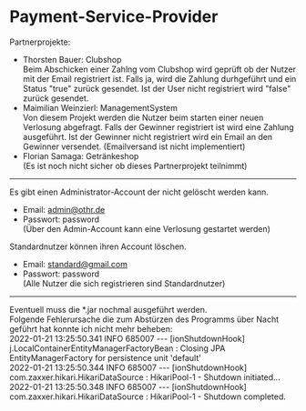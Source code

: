 # Payment-Service-Provider

Partnerprojekte:
* Thorsten Bauer: Clubshop\
Beim Abschicken einer Zahlng vom Clubshop wird geprüft ob der Nutzer mit der Email registriert ist.
Falls ja, wird die Zahlung durhgeführt und ein Status "true" zurück gesendet. Ist der User nicht registriert wird "false" zurück gesendet.
* Maimilian Weinzierl: ManagementSystem\
Von diesem Projekt werden die Nutzer beim starten einer neuen Verlosung abgefragt.
Falls der Gewinner registriert ist wird eine Zahlung ausgeführt.
Ist der Gewinner nicht registriert wird ein Email an den Gewinner versendet.
  (Emailversand ist nicht implementiert)
* Florian Samaga: Getränkeshop \
(Es ist noch nicht sicher ob dieses Partnerprojekt teilnimmt)
---
Es gibt einen Administrator-Account der nicht gelöscht werden kann.
* Email: admin@othr.de
* Passwort: password\
(Über den Admin-Account kann eine Verlosung gestartet werden)

Standardnutzer können ihren Account löschen.
* Email: standard@gmail.com
* Passwort: password\
(Alle Nutzer die sich registrieren sind Standardnutzer)
---
Eventuell muss die *.jar nochmal ausgeführt werden.\
Folgende Fehlerursache die zum Abstürzen des Programms über Nacht geführt hat konnte ich nicht mehr beheben:\
2022-01-21 13:25:50.341  INFO 685007 --- [ionShutdownHook] j.LocalContainerEntityManagerFactoryBean : Closing JPA EntityManagerFactory for persistence unit 'default'\
2022-01-21 13:25:50.344  INFO 685007 --- [ionShutdownHook] com.zaxxer.hikari.HikariDataSource       : HikariPool-1 - Shutdown initiated...\
2022-01-21 13:25:50.348  INFO 685007 --- [ionShutdownHook] com.zaxxer.hikari.HikariDataSource       : HikariPool-1 - Shutdown completed.


